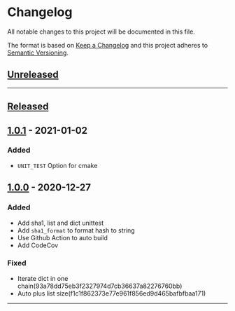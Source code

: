 # Changelog

All notable changes to this project will be documented in this file.

The format is based on [Keep a Changelog][Keep a Changelog] and this project adheres to [Semantic Versioning][Semantic Versioning].

## [Unreleased]

---

## [Released]

## [1.0.1] - 2021-01-02

### Added

- `UNIT_TEST` Option for cmake

## [1.0.0] - 2020-12-27

### Added

- Add sha1, list and dict unittest
- Add `sha1_format` to format hash to string
- Use Github Action to auto build
- Add CodeCov

### Fixed

- Iterate dict in one chain(93a78dd75eb3f2327974d7cb36637a82276760bb)
- Auto plus list size(f1c1f862373e77e961f856ed9d465bafbfbaa171)

---

<!-- Links -->
[Keep a Changelog]: https://keepachangelog.com/
[Semantic Versioning]: https://semver.org/

<!-- Versions -->
[Unreleased]: https://github.com/WingLim/bencode/compare/v1.0.0...HEAD
[Released]: https://github.com/WingLim/bencode/releases
[1.0.0]: https://github.com/Author/Repository/releases/v1.0.0
[1.0.1]: https://github.com/Author/Repository/releases/v1.0.1
